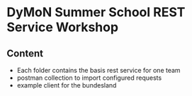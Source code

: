 # DyMoN Summer School REST Service Workshop

## Content

- Each folder contains the basis rest service for one team
- postman collection to import configured requests
- example client for the bundesland
